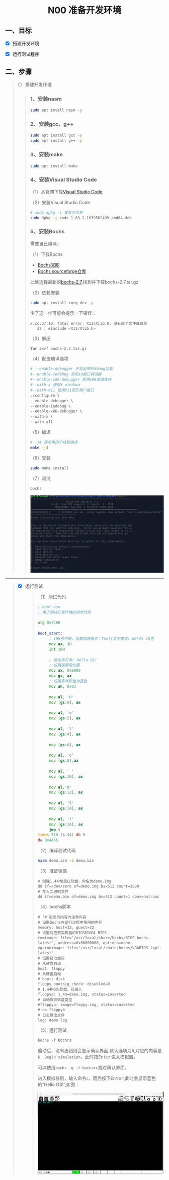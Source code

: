 # <h1 align="center">N00 准备开发环境</h1>

## 一、目标

* [x] 搭建开发环境
* [x] 运行测试程序



## 二、步骤

> * [ ] 搭建开发环境
> > ### 1、安装nasm
> >
> > ```bash
> > sudo apt intall nasm -y
> > ```
> >
> > ### 2、安装gcc、g++
> >
> > ```bash
> > sudo apt install gcc -y
> > sudo apt install g++ -y
> > ```
> >
> > ### 3、安装make
> >
> > ```bash
> > sudo apt install make
> > ```
> >
> > ### 4、安装Visual Studio Code
> >
> > （1）从官网下载[Visual Studio Code](https://code.visualstudio.com/)
> >
> > （2）安装Visual Studio Code
> >
> > ```bash
> > # sudo dpkg -i 安装包名称
> > sudo dpkg -i code_1.63.2-1639562499_amd64.deb
> > ```
> >
> > ### 5、安装Bochs
> >
> > 需要自己编译。
> >
> > （1）下载Bochs
> >
> > * [Bochs官网](https://bochs.sourceforge.io/)
> > * [Bochs sourceforge仓库](https://sourceforge.net/projects/bochs/files/bochs/)
> >
> > 此处选择最新的[bochs-2.7](https://sourceforge.net/projects/bochs/files/bochs/2.7/),找到并下载bochs-2.7.tar.gz
> >
> > （2）依赖安装
> >
> > ```bash
> > sudo apt install xorg-dev -y
> > ```
> >
> > 少了这一步可能会提示一下错误：
> >
> > ```
> > x.cc:37:10: fatal error: X11/Xlib.h: 没有那个文件或目录
> >    37 | #include <X11/Xlib.h>
> > ```
> >
> > （3）解压
> >
> > ```bash
> > tar zxvf bochs-2.7.tar.gz
> > ```
> >
> > （4）配置编译选项
> >
> > ```bash
> > # --enable-debugger 开启自带的debug功能
> > #--enable-iodebug 启用io接口调试器
> > #--enable-x86-debugger 启用x86调试支持
> > #--with-x 使用X windowx
> > #--with-x11 使用X11图形用户接口
> > ./configure \
> > --enable-debugger \
> > --enable-iodebug \
> > --enable-x86-debugger \
> > --with-x \
> > --with-x11
> > ```
> > 
> >（5）编译
> > 
> >```bash
> > # -j4 表示用四个线程编译
> > make -j4
> > ```
> > 
> >（6）安装
> > 
> >```bash
> > sudo make install
> > ```
> > （7）测试
> > 
> >```bash
> > bochs
> > ```
> > 
> >
> > 
> >![安装结果测试](../img/Day00_InstallSuccess.png)

----

>* [x] 运行测试
>
>   > （1）测试代码
>   >
>   > ```asm
>   > ; boot.asm
>   > ; 用于测试开发环境的简单代码
>   > 
>   > org 0x7C00
>   > 
>   > boot_start:
>   >      ; 10H号中断，设置视屏模式：Text(文字模式) 80*25 16色
>   >      mov ax, 3H
>   >      int 10H
>   > 
>   >      ; 输出字符串: Hello OS!
>   >      ; 设置视屏段位置
>   >      mov ax, 0xB800
>   >      mov gs, ax
>   >      ; 设置字体颜色为蓝色
>   >      mov ah, 0x03
>   > 
>   >      mov al, 'H'
>   >      mov [gs:0], ax
>   > 
>   >      mov al, 'e'
>   >      mov [gs:2], ax
>   > 
>   >      mov al, 'l'
>   >      mov [gs:4], ax
>   > 
>   >      mov [gs:6], ax
>   > 
>   >      mov al, 'o'
>   >      mov [gs:8],ax
>   > 
>   >      mov al, ' '
>   >      mov [gs:10], ax
>   > 
>   >      mov al,'O'
>   >      mov [gs:12], ax
>   > 
>   >      mov al, 'S'
>   >      mov [gs:14], ax
>   > 
>   >      mov al, '!'
>   >      mov [gs:16], ax
>   >      jmp $
>   > times 510-($-$$) db 0
>   > dw 0xAA55
>   > ```
>   >
>   > （2）编译测试代码
>   >
>   > ```bash
>   > nasm demo.asm -o demo.bin
>   > ```
>   > 
>   >（3）准备镜像
>   > 
>   >```
>   > # 创建1.44MB空白软盘，命名为demo.img
>   > dd if=/dev/zero of=demo.img bs=512 count=2880
>   > # 写入二进制文件
>   > dd if=demo.bin of=demo.img bs=512 count=1 conv=notrunc
>   > ```
>   > 
>   >
>   > 
>   >（4）bochs脚本
>   > 
>   >```bochsrc
>   > # ‘#’后面的内容为注释内容
>   > # 设置bochs在运行过程中使用的内存
>   > memory: host=32, guest=32
>   > # 设置对应真实机器的BIOS和VGA BIOS
>   > romimage: file="/usr/local/share/bochs/BIOS-bochs-latest", address=0x00000000, options=none
>   > vgaromimage: file="/usr/local/share/bochs/VGABIOS-lgpl-latest"
>   > # 设置启动盘符
>   > # 从软盘启动
>   > boot: floppy
>   > # 从硬盘启动
>   > # boot: disk
>   > floppy_bootsig_check: disabled=0
>   > # 1.44MB的软盘，已插入
>   > floppya: 1_44=demo.img, status=inserted
>   > # 自动探测软盘类型
>   > #floppya: image=floppy.img, status=inserted
>   > # no floppyb
>   > # 日志输出文件
>   > log: demo.log
>   > ```
>   > 
>   >（5）运行测试
>   > 
>   >```bash
>   > bochs -f bochrs
>   > ```
>   > 
>   >启动后，没有出错则会显示确认界面,默认选项为6,对应的内容是`6. Begin simulation`，此时按<kbd>Enter</kbd>进入模拟器。
>   > 
>   >可以使用`bochs -q -f bochsrc`跳过确认界面。
>   > 
>   >进入模拟器后，输入命令`c`，而后按下<kbd>Enter</kbd>,此时会显示蓝色的“Hello OS!”,如图：
>   > 
>   >![运行结果](../img/Day00_DemoSuccess.png)

